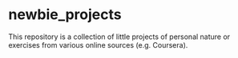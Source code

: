 # newbie_projects
This repository is a collection of little projects of personal nature or exercises from various online sources (e.g. Coursera).
